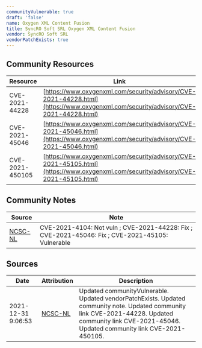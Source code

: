 ```yaml
---
communityVulnerable: true
draft: 'false'
name: Oxygen XML Content Fusion
title: SyncRO Soft SRL Oxygen XML Content Fusion
vendor: SyncRO Soft SRL
vendorPatchExists: true
---
```



## Community Resources
| Resource | Link |
| --- | --- |
| CVE-2021-44228 | [https://www.oxygenxml.com/security/advisory/CVE-2021-44228.html](https://www.oxygenxml.com/security/advisory/CVE-2021-44228.html) |
| CVE-2021-45046 | [https://www.oxygenxml.com/security/advisory/CVE-2021-45046.html](https://www.oxygenxml.com/security/advisory/CVE-2021-45046.html) |
| CVE-2021-450105 | [https://www.oxygenxml.com/security/advisory/CVE-2021-45105.html](https://www.oxygenxml.com/security/advisory/CVE-2021-45105.html) |

## Community Notes
| Source | Note |
| --- | --- |
| [NCSC-NL](https://github.com/NCSC-NL/log4shell/blob/main/software/README.md) | CVE-2021-4104: Not vuln ; CVE-2021-44228: Fix ; CVE-2021-45046: Fix ; CVE-2021-45105: Vulnerable </ul> |

## Sources
| Date | Attribution | Description |
| --- | --- | --- |
| 2021-12-31 9:06:53 | [NCSC-NL](https://github.com/NCSC-NL/log4shell/blob/main/software/README.md) | Updated communityVulnerable. Updated vendorPatchExists. Updated community note. Updated community link CVE-2021-44228. Updated community link CVE-2021-45046. Updated community link CVE-2021-450105.  |

